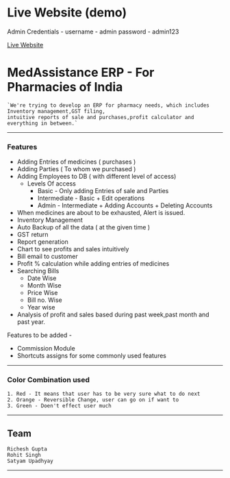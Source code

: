 # Live Website (demo)
Admin Credentials - 
username - admin
password - admin123

[Live Website](http://med.securebit.tech:8000)

# MedAssistance ERP - For Pharmacies of India
    `We're trying to develop an ERP for pharmacy needs, which includes Inventory management,GST filing,
    intuitive reports of sale and purchases,profit calculator and everything in between.`
----
### Features
- Adding Entries of medicines ( purchases )
- Adding Parties ( To whom we purchased )
- Adding Employees to DB ( with different level of access)
    - Levels Of access
        * Basic  - Only adding Entries of sale and Parties
        * Intermediate  - Basic + Edit operations 
        * Admin  - Intermediate + Adding Accounts + Deleting Accounts
- When medicines are about to be exhausted, Alert is issued.
- Inventory Management
- Auto Backup of all the data ( at the given time )
- GST return
- Report generation
- Chart to see profits and sales intuitively
- Bill email to customer
- Profit % calculation while adding entries of medicines
- Searching Bills
    * Date Wise
    * Month Wise
    * Price Wise
    * Bill no. Wise
    * Year wise
- Analysis of profit and sales based during past week,past month and past year.


Features to be added - 
- Commission Module
- Shortcuts assigns for some commonly used features

----
### Color Combination used 

    1. Red - It means that user has to be very sure what to do next
    2. Orange - Reversible Change, user can go on if want to
    3. Green - Doen't effect user much 
----

## Team
    Richesh Gupta
    Rohit Singh
    Satyam Upadhyay

----

